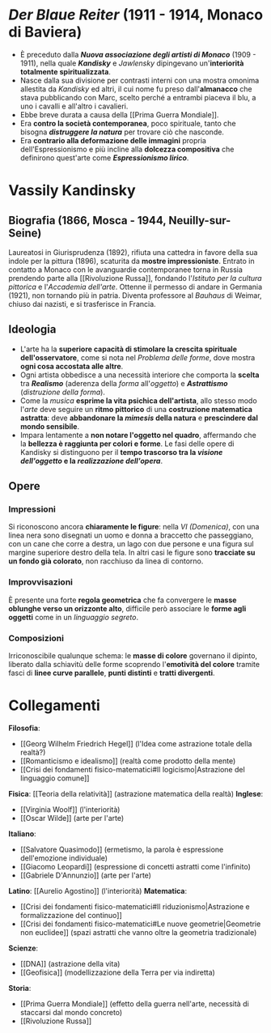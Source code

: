 # *Der Blaue Reiter* (1911 - 1914,  Monaco di Baviera)
- È preceduto dalla ***Nuova associazione degli artisti di Monaco*** (1909 - 1911), nella quale ***Kandisky*** e *Jawlensky* dipingevano un'**interiorità totalmente spiritualizzata**.
- Nasce dalla sua divisione per contrasti interni con una mostra omonima allestita da *Kandisky* ed altri, il cui nome fu preso dall'**almanacco** che stava pubblicando con Marc, scelto perché a entrambi piaceva il blu, a uno i cavalli e all'altro i cavalieri.
- Ebbe breve durata a causa della [[Prima Guerra Mondiale]].
- Era **contro la società contemporanea**, poco spirituale, tanto che bisogna ***distruggere la natura*** per trovare ciò che nasconde.
- Era **contrario alla deformazione delle immagini** propria dell'Espressionismo e più incline alla **dolcezza compositiva** che definirono quest'arte come ***Espressionismo lirico***.
# Vassily Kandinsky
## Biografia (1866, Mosca - 1944, Neuilly-sur-Seine)
Laureatosi in Giurisprudenza (1892), rifiuta una cattedra in favore della sua indole per la pittura (1896), scaturita da **mostre impressioniste**. Entrato in contatto a Monaco con le avanguardie contemporanee torna in Russia prendendo parte alla [[Rivoluzione Russa]], fondando l'*Istituto per la cultura pittorica* e l'*Accademia dell'arte*. Ottenne il permesso di andare in Germania (1921), non tornando più in patria. Diventa professore al *Bauhaus* di Weimar, chiuso dai nazisti, e si trasferisce in Francia.
## Ideologia
- L'arte ha la **superiore capacità di stimolare la crescita spirituale dell'osservatore**, come si nota nel *Problema delle forme*, dove mostra **ogni cosa accostata alle altre**.
- Ogni artista obbedisce a una necessità interiore che comporta la **scelta** tra ***Realismo*** (aderenza della *forma* all'*oggetto*) e ***Astrattismo*** (*distruzione della forma*).
- Come la *musica* **esprime la vita psichica dell'artista**, allo stesso modo l'*arte* deve seguire un **ritmo pittorico** di una **costruzione matematica astratta**: deve **abbandonare la *mimesis* della natura** e **prescindere dal mondo sensibile**.
- Impara lentamente a **non notare l'oggetto nel quadro**, affermando che la **bellezza è raggiunta per colori e forme**. Le fasi delle opere di Kandisky si distinguono per il **tempo trascorso tra la *visione dell'oggetto* e la *realizzazione dell'opera***.
## Opere
### Impressioni
Si riconoscono ancora **chiaramente le figure**: nella *VI (Domenica)*, con una linea nera sono disegnati un uomo e donna a braccetto che passeggiano, con un cane che corre a destra, un lago con due persone e una figura sul margine superiore destro della tela. In altri casi le figure sono **tracciate su un fondo già colorato**, non racchiuso da linea di contorno.
### Improvvisazioni
È presente una forte **regola geometrica** che fa convergere le **masse oblunghe verso un orizzonte alto**, difficile però associare le **forme agli oggetti** come in un *linguaggio segreto*.
### Composizioni
Irriconoscibile qualunque schema: le **masse di colore** governano il dipinto, liberato dalla schiavitù delle forme scoprendo l'**emotività del colore** tramite fasci di **linee curve parallele**, **punti distinti** e **tratti divergenti**.
# Collegamenti
**Filosofia**:
- [[Georg Wilhelm Friedrich Hegel]] (l'Idea come astrazione totale della realtà?) 
- [[Romanticismo e idealismo]] (realtà come prodotto della mente)
- [[Crisi dei fondamenti fisico-matematici#Il logicismo|Astrazione del linguaggio comune]]

**Fisica**: [[Teoria della relatività]] (astrazione matematica della realtà)
**Inglese**:
- [[Virginia Woolf]] (l'interiorità)
- [[Oscar Wilde]] (arte per l'arte)

**Italiano**:
- [[Salvatore Quasimodo]] (ermetismo, la parola è espressione dell'emozione individuale)
- [[Giacomo Leopardi]] (espressione di concetti astratti come l'infinito)
- [[Gabriele D'Annunzio]] (arte per l'arte)

**Latino**: [[Aurelio Agostino]] (l'interiorità)
**Matematica**:
- [[Crisi dei fondamenti fisico-matematici#Il riduzionismo|Astrazione e formalizzazione del continuo]]
- [[Crisi dei fondamenti fisico-matematici#Le nuove geometrie|Geometrie non euclidee]] (spazi astratti che vanno oltre la geometria tradizionale)

**Scienze**:
- [[DNA]] (astrazione della vita)
- [[Geofisica]] (modellizzazione della Terra per via indiretta)

**Storia**:
- [[Prima Guerra Mondiale]] (effetto della guerra nell'arte, necessità di staccarsi dal mondo concreto)
- [[Rivoluzione Russa]]